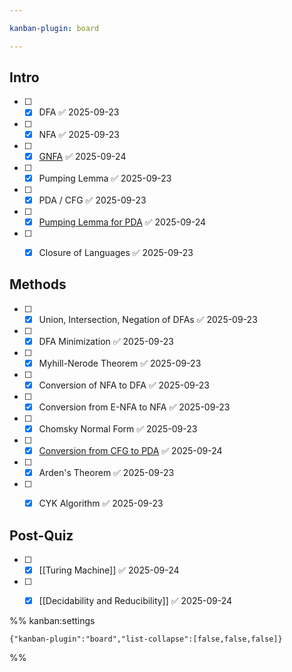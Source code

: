```yaml
---

kanban-plugin: board

---
```


## Intro

- [ ] - [x] DFA ✅ 2025-09-23
- [ ] - [x] NFA ✅ 2025-09-23
- [ ] - [x] [GNFA](https://www.youtube.com/watch?v=UKYvP8aS7fM) ✅ 2025-09-24
- [ ] - [x] Pumping Lemma ✅ 2025-09-23
- [ ] - [x] PDA / CFG ✅ 2025-09-23
- [ ] - [x] [Pumping Lemma for PDA](https://www.youtube.com/watch?v=GVSRXXAzxXg) ✅ 2025-09-24
- [ ] - [x] Closure of Languages ✅ 2025-09-23


## Methods

- [ ] - [x] Union, Intersection, Negation of DFAs ✅ 2025-09-23
- [ ] - [x] DFA Minimization ✅ 2025-09-23
- [ ] - [x] Myhill-Nerode Theorem ✅ 2025-09-23
- [ ] - [x] Conversion of NFA to DFA ✅ 2025-09-23
- [ ] - [x] Conversion from E-NFA to NFA ✅ 2025-09-23
- [ ] - [x] Chomsky Normal Form ✅ 2025-09-23
- [ ] - [x] [Conversion from CFG to PDA](https://www.youtube.com/watch?v=V0SH10_u3wY) ✅ 2025-09-24
- [ ] - [x] Arden's Theorem ✅ 2025-09-23
- [ ] - [x] CYK Algorithm ✅ 2025-09-23


## Post-Quiz

- [ ] - [x] [[Turing Machine]] ✅ 2025-09-24
- [ ] - [x] [[Decidability and Reducibility]] ✅ 2025-09-24




%% kanban:settings
```
{"kanban-plugin":"board","list-collapse":[false,false,false]}
```
%%